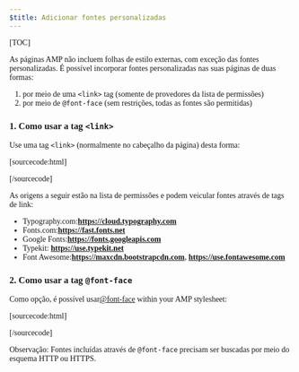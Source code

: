 ```yaml
---
$title: Adicionar fontes personalizadas
---
```

[TOC]

As páginas AMP não incluem folhas de estilo externas, com exceção das fontes personalizadas. É possível incorporar fontes personalizadas nas suas páginas de duas formas:

1.  por meio de uma `<link>` tag (somente de provedores da lista de permissões)
2.  por meio de `@font-face` (sem restrições, todas as fontes são permitidas)

###  1. Como usar a tag `<link>`

 Use uma tag `<link>` (normalmente no cabeçalho da página) desta forma:

[sourcecode:html]
<link rel="stylesheet" href="https://fonts.googleapis.com/css?family=Tangerine">
[/sourcecode]

As origens a seguir estão na lista de permissões e podem veicular fontes através de tags de link:

*  Typography.com:**https://cloud.typography.com**
*  Fonts.com:**https://fast.fonts.net**
*  Google Fonts:**https://fonts.googleapis.com**
*  Typekit: **https://use.typekit.net**
*  Font Awesome:**https://maxcdn.bootstrapcdn.com**, **https://use.fontawesome.com**

###  2. Como usar a tag `@font-face`

 Como opção, é possível usar[@font-face](https://developer.mozilla.org/en-US/docs/Web/CSS/@font-face)
within your AMP stylesheet:

[sourcecode:html]

<style amp-custom>
  @font-face {
    font-family: "Bitstream Vera Serif Bold";
    src: url("https://somedomain.org/VeraSeBd.ttf");
  }

  body {
    font-family: "Bitstream Vera Serif Bold", serif;
  }
</style>

[/sourcecode]

Observação: Fontes incluídas através de `@font-face` precisam ser buscadas por meio do esquema HTTP ou HTTPS.


